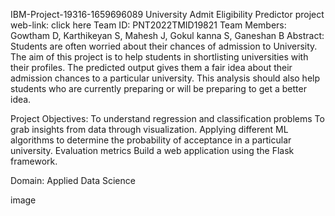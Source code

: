 IBM-Project-19316-1659696089
University Admit Eligibility Predictor
project web-link: click here
Team ID: PNT2022TMID19821
Team Members: Gowtham D, Karthikeyan S, Mahesh J, Gokul kanna S, Ganeshan B
Abstract:
Students are often worried about their chances of admission to University. The aim of this project is to help students in shortlisting universities with their profiles. The predicted output gives them a fair idea about their admission chances to a particular university. This analysis should also help students who are currently preparing or will be preparing to get a better idea.

Project Objectives:
To understand regression and classification problems To grab insights from data through visualization. Applying different ML algorithms to determine the probability of acceptance in a particular university. Evaluation metrics Build a web application using the Flask framework.

Domain:
Applied Data Science

image
